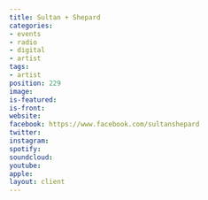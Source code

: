 ```yaml
---
title: Sultan + Shepard
categories:
- events
- radio
- digital
- artist
tags:
- artist
position: 229
image: 
is-featured: 
is-front: 
website: 
facebook: https://www.facebook.com/sultanshepard
twitter: 
instagram: 
spotify: 
soundcloud: 
youtube: 
apple: 
layout: client
---
```



